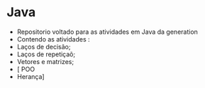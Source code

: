 # Java
- Repositorio voltado para as atividades em Java da generation
- Contendo as atividades :
- Laços de decisão;
- Laços de repetiçaõ;
- Vetores e matrizes;
- [ POO
- Herança]
